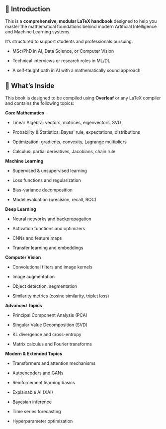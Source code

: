 📖 Introduction
---------------

This is a **comprehensive, modular LaTeX handbook** designed to help you master the mathematical foundations behind modern Artificial Intelligence and Machine Learning systems.

It’s structured to support students and professionals pursuing:

*   MSc/PhD in AI, Data Science, or Computer Vision
    
*   Technical interviews or research roles in ML/DL
    
*   A self-taught path in AI with a mathematically sound approach
    

🧮 What’s Inside
----------------

This book is designed to be compiled using **Overleaf** or any LaTeX compiler and contains the following topics:

**Core Mathematics**

*   Linear Algebra: vectors, matrices, eigenvectors, SVD
    
*   Probability & Statistics: Bayes’ rule, expectations, distributions
    
*   Optimization: gradients, convexity, Lagrange multipliers
    
*   Calculus: partial derivatives, Jacobians, chain rule
    

**Machine Learning**

*   Supervised & unsupervised learning
    
*   Loss functions and regularization
    
*   Bias-variance decomposition
    
*   Model evaluation (precision, recall, ROC)
    

**Deep Learning**

*   Neural networks and backpropagation
    
*   Activation functions and optimizers
    
*   CNNs and feature maps
    
*   Transfer learning and embeddings
    

**Computer Vision**

*   Convolutional filters and image kernels
    
*   Image augmentation
    
*   Object detection, segmentation
    
*   Similarity metrics (cosine similarity, triplet loss)
    

**Advanced Topics**

*   Principal Component Analysis (PCA)
    
*   Singular Value Decomposition (SVD)
    
*   KL divergence and cross-entropy
    
*   Matrix calculus and Fourier transforms
    

**Modern & Extended Topics**

*   Transformers and attention mechanisms
    
*   Autoencoders and GANs
    
*   Reinforcement learning basics
    
*   Explainable AI (XAI)
    
*   Bayesian inference
    
*   Time series forecasting
    
*   Hyperparameter optimization

